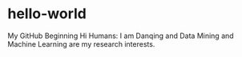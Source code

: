 # hello-world
My GitHub Beginning
Hi Humans:
I am Danqing and Data Mining and Machine Learning are my research interests.
